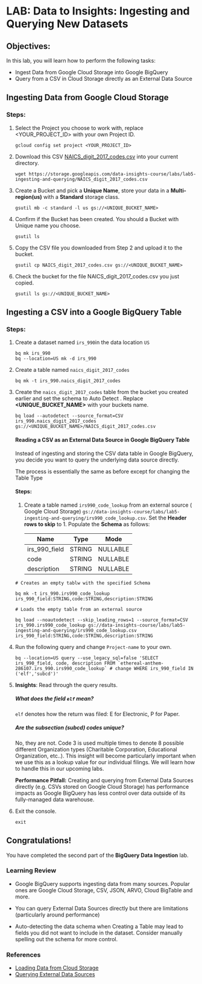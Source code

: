 
# LAB: Data to Insights: Ingesting and Querying New Datasets

## Objectives:

In this lab, you will learn how to perform the following tasks:
-	Ingest Data from Google Cloud Storage into Google BigQuery
-   Query from a CSV in Cloud Storage directly as an External Data Source

##  Ingesting Data from Google Cloud Storage

### Steps:

1. Select the Project you choose to work with, replace <YOUR_PROJECT_ID> with your own Project ID.
	```
	gcloud config set project <YOUR_PROJECT_ID>
	```
	
2. Download this CSV [NAICS_digit_2017_codes.csv](https://storage.googleapis.com/data-insights-course/labs/lab5-ingesting-and-querying/NAICS_digit_2017_codes.csv) into your current directory.
	```
	wget https://storage.googleapis.com/data-insights-course/labs/lab5-ingesting-and-querying/NAICS_digit_2017_codes.csv
	```
	
3. Create a Bucket and pick a **Unique Name**, store your  data in a **Multi-region(us)** with a **Standard**  storage class.
	```
	gsutil mb -c standard -l us gs://<UNIQUE_BUCKET_NAME>
	```
	
4. Confirm if the Bucket has been created. You should a Bucket with Unique name you choose.
	```
	gsutil ls
	```
	
5. Copy the CSV file you downloaded from Step 2 and upload it to the bucket.
	```
	gsutil cp NAICS_digit_2017_codes.csv gs://<UNIQUE_BUCKET_NAME>
	```
	
6. Check the bucket for the file NAICS_digit_2017_codes.csv you just copied.
	```
	gsutil ls gs://<UNIQUE_BUCKET_NAME>
	```

## Ingesting a CSV into a Google BigQuery Table

### Steps:
1. Create a dataset named `irs_990`in the data location `US`
	```
	bq mk irs_990
	bq --location=US mk -d irs_990
	```
2. Create a table named `naics_digit_2017_codes`
	```
	bq mk -t irs_990.naics_digit_2017_codes
	```
3. Create the `naics_digit_2017_codes` table from the bucket you created earlier and set the schema to Auto Detect . 
	Replace **<UNIQUE_BUCKET_NAME>**  with your buckets name.
	```
	bq load --autodetect --source_format=CSV irs_990.naics_digit_2017_codes gs://<UNIQUE_BUCKET_NAME>/NAICS_digit_2017_codes.csv
	```	
	#### Reading a CSV as an External Data Source in Google BigQuery Table
	Instead of ingesting and storing the CSV data table in Google BigQuery, you decide you want to query the underlying data source directly.

	The process is essentially the same as before except for changing the Table Type
	#### Steps:
	1. Create a table named `irs990_code_lookup` from an external source ( Google Cloud Storage) `gs://data-insights-course/labs/lab5-ingesting-and-querying/irs990_code_lookup.csv`. 
	Set the **Header rows to skip** to 1.
	Populate the **Schema** as follows:

		|    Name            |Type                          |Mode                         |
		|----------------|-------------------------------|-----------------------------|
		|        irs_990_field |STRING      |NULLABLE           |
		|      code          |STRING      |NULLABLE          	|
		|       description   |STRING		|NULLABLE			|

	```
	# Creates an empty tablw with the specified Schema
	
	bq mk -t irs_990.irs990_code_lookup irs_990_field:STRING,code:STRING,description:STRING
	```
	```
	# Loads the empty table from an external source
	
	bq load --noautodetect --skip_leading_rows=1 --source_format=CSV irs_990.irs990_code_lookup gs://data-insights-course/labs/lab5-ingesting-and-querying/irs990_code_lookup.csv irs_990_field:STRING,code:STRING,description:STRING
	```
4. Run the following query and change `Project-name` to your own.
	```
	bq --location=US query --use_legacy_sql=false 'SELECT irs_990_field, code, description FROM `ethereal-anthem-286107.irs_990.irs990_code_lookup` # change WHERE irs_990_field IN ('elf','subcd')'
	```
5. **Insights**: Read through the query results.

	##### What does the field  `elf`  mean?
	`elf` denotes how the return was filed: E for Electronic, P for Paper.

	##### Are the subsection (subcd) codes unique?
	No, they are not. Code 3 is used multiple times to denote 8 possible 				different Organization types (Charitable Corporation, Educational 	Organization, etc..). This insight will become particularly important when we use this as a lookup value for our individual filings. We will learn how to handle this in our upcoming labs.
		
	**Performance Pitfall:** Creating and querying from External Data Sources directly (e.g. CSVs stored on Google Cloud Storage) has performance impacts as Google BigQuery has less control over data outside of its fully-managed data warehouse.

6. Exit the console.

	```
	exit
	```

## Congratulations!

You have completed the second part of the  **BigQuery Data Ingestion**  lab.

### Learning Review

-   Google BigQuery supports ingesting data from many sources. Popular ones are Google Cloud Storage, CSV, JSON, ARVO, Cloud BigTable and more.
    
-   You can query External Data Sources directly but there are limitations (particularly around performance)
    
-   Auto-detecting the data schema when Creating a Table may lead to fields you did not want to include in the dataset. Consider manually spelling out the schema for more control.
    

### **References**

-   [Loading Data from Cloud Storage](https://cloud.google.com/bigquery/docs/loading-data-cloud-storage)
-   [Querying External Data Sources](https://cloud.google.com/bigquery/external-data-sources)
